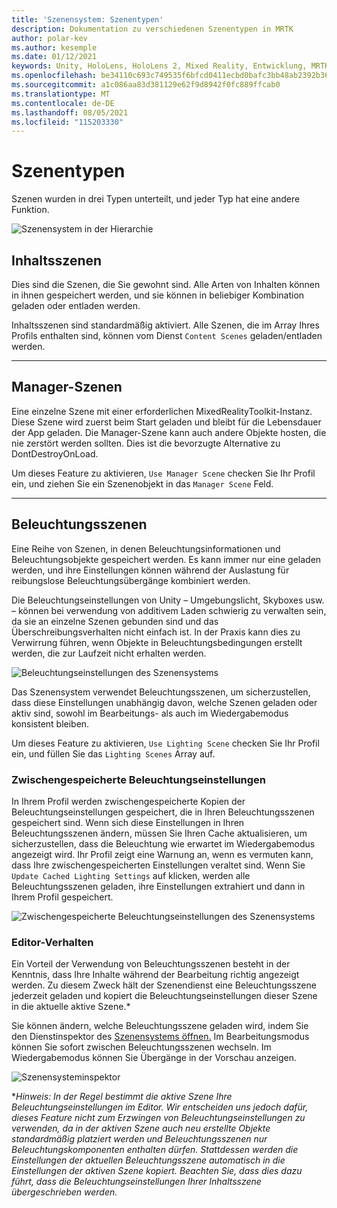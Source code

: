 ```yaml
---
title: 'Szenensystem: Szenentypen'
description: Dokumentation zu verschiedenen Szenentypen in MRTK
author: polar-kev
ms.author: kesemple
ms.date: 01/12/2021
keywords: Unity, HoloLens, HoloLens 2, Mixed Reality, Entwicklung, MRTK,
ms.openlocfilehash: be34110c693c749535f6bfcd0411ecbd0bafc3bb48ab2392b3635c2e86a4dfb1
ms.sourcegitcommit: a1c086aa83d381129e62f9d8942f0fc889ffcab0
ms.translationtype: MT
ms.contentlocale: de-DE
ms.lasthandoff: 08/05/2021
ms.locfileid: "115203330"
---
```

# <a name="scene-types"></a>Szenentypen

Szenen wurden in drei Typen unterteilt, und jeder Typ hat eine andere Funktion.

![Szenensystem in der Hierarchie](../images/scene-system/MRTK_SceneSystemEditorSceneHierarchy.PNG)

## <a name="content-scenes"></a>Inhaltsszenen

Dies sind die Szenen, die Sie gewohnt sind. Alle Arten von Inhalten können in ihnen gespeichert werden, und sie können in beliebiger Kombination geladen oder entladen werden.

Inhaltsszenen sind standardmäßig aktiviert. Alle Szenen, die im Array Ihres Profils enthalten sind, können vom Dienst `Content Scenes` geladen/entladen werden.

___

## <a name="manager-scenes"></a>Manager-Szenen

Eine einzelne Szene mit einer erforderlichen MixedRealityToolkit-Instanz. Diese Szene wird zuerst beim Start geladen und bleibt für die Lebensdauer der App geladen. Die Manager-Szene kann auch andere Objekte hosten, die nie zerstört werden sollten. Dies ist die bevorzugte Alternative zu DontDestroyOnLoad.

Um dieses Feature zu aktivieren, `Use Manager Scene` checken Sie Ihr Profil ein, und ziehen Sie ein Szenenobjekt in das `Manager Scene` Feld.

___

## <a name="lighting-scenes"></a>Beleuchtungsszenen

Eine Reihe von Szenen, in denen Beleuchtungsinformationen und Beleuchtungsobjekte gespeichert werden. Es kann immer nur eine geladen werden, und ihre Einstellungen können während der Auslastung für reibungslose Beleuchtungsübergänge kombiniert werden.

Die Beleuchtungseinstellungen von Unity – Umgebungslicht, Skyboxes usw. – können bei verwendung von additivem Laden schwierig zu verwalten sein, da sie an einzelne Szenen gebunden sind und das Überschreibungsverhalten nicht einfach ist. In der Praxis kann dies zu Verwirrung führen, wenn Objekte in Beleuchtungsbedingungen erstellt werden, die zur Laufzeit nicht erhalten werden.

![Beleuchtungseinstellungen des Szenensystems](../images/scene-system/MRTK_SceneSystemLightingSettings.PNG)

Das Szenensystem verwendet Beleuchtungsszenen, um sicherzustellen, dass diese Einstellungen unabhängig davon, welche Szenen geladen oder aktiv sind, sowohl im Bearbeitungs- als auch im Wiedergabemodus konsistent bleiben.

Um dieses Feature zu aktivieren, `Use Lighting Scene` checken Sie Ihr Profil ein, und füllen Sie das `Lighting Scenes` Array auf.

### <a name="cached-lighting-settings"></a>Zwischengespeicherte Beleuchtungseinstellungen

In Ihrem Profil werden zwischengespeicherte Kopien der Beleuchtungseinstellungen gespeichert, die in Ihren Beleuchtungsszenen gespeichert sind. Wenn sich diese Einstellungen in Ihren Beleuchtungsszenen ändern, müssen Sie Ihren Cache aktualisieren, um sicherzustellen, dass die Beleuchtung wie erwartet im Wiedergabemodus angezeigt wird. Ihr Profil zeigt eine Warnung an, wenn es vermuten kann, dass Ihre zwischengespeicherten Einstellungen veraltet sind. Wenn Sie `Update Cached Lighting Settings` auf klicken, werden alle Beleuchtungsszenen geladen, ihre Einstellungen extrahiert und dann in Ihrem Profil gespeichert.

![Zwischengespeicherte Beleuchtungseinstellungen des Szenensystems](../images/scene-system/MRTK_SceneSystemCachedLightingSettings.PNG)

### <a name="editor-behavior"></a>Editor-Verhalten

Ein Vorteil der Verwendung von Beleuchtungsszenen besteht in der Kenntnis, dass Ihre Inhalte während der Bearbeitung richtig angezeigt werden. Zu diesem Zweck hält der Szenendienst eine Beleuchtungsszene jederzeit geladen und kopiert die Beleuchtungseinstellungen dieser Szene in die aktuelle aktive Szene.\*

Sie können ändern, welche Beleuchtungsszene geladen wird, indem Sie den Dienstinspektor des [Szenensystems öffnen.](../../configuration/mixed-reality-configuration-guide.md#editor-utilities) Im Bearbeitungsmodus können Sie sofort zwischen Beleuchtungsszenen wechseln. Im Wiedergabemodus können Sie Übergänge in der Vorschau anzeigen.

![Szenensysteminspektor](../images/scene-system/MRTK_SceneSystemServiceInspector.PNG)

\**Hinweis: In der Regel bestimmt die aktive Szene Ihre Beleuchtungseinstellungen im Editor. Wir entscheiden uns jedoch dafür, dieses Feature nicht zum Erzwingen von Beleuchtungseinstellungen zu verwenden, da in der aktiven Szene auch neu erstellte Objekte standardmäßig platziert werden und Beleuchtungsszenen nur Beleuchtungskomponenten enthalten dürfen. Stattdessen werden die Einstellungen der aktuellen Beleuchtungsszene automatisch in die Einstellungen der aktiven Szene kopiert. Beachten Sie, dass dies dazu führt, dass die Beleuchtungseinstellungen Ihrer Inhaltsszene übergeschrieben werden.*
